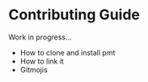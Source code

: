 # Contributing Guide

Work in progress...

- How to clone and install pmt
- How to link it
- Gitmojis
